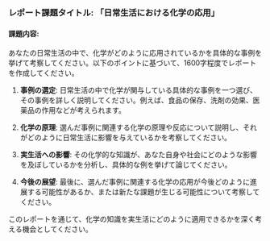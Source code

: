 ### レポート課題タイトル: 「日常生活における化学の応用」

#### 課題内容:
あなたの日常生活の中で、化学がどのように応用されているかを具体的な事例を挙げて考察してください。以下のポイントに基づいて、1600字程度でレポートを作成してください。

1. **事例の選定**: 日常生活の中で化学が関与している具体的な事例を一つ選び、その事例を詳しく説明してください。例えば、食品の保存、洗剤の効果、医薬品の作用などが考えられます。

2. **化学の原理**: 選んだ事例に関連する化学の原理や反応について説明し、それがどのように日常生活に影響を与えているかを考察してください。

3. **実生活への影響**: その化学的な知識が、あなた自身や社会にどのような影響を及ぼしているかを分析し、具体的な例を挙げて論じてください。

4. **今後の展望**: 最後に、選んだ事例に関連する化学の応用が今後どのように進展する可能性があるか、または新たな課題が生じる可能性について考察してください。

このレポートを通じて、化学の知識を実生活にどのように適用できるかを深く考える機会としてください。